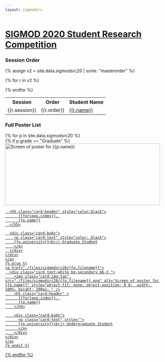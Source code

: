 ```yaml
---
layout: sigmodsrc
---
```


# [SIGMOD 2020 Student Research Competition](https://sigmod2020.org/sigmod_student_research_competition.shtml) 


###  Session Order

{% assign v2 =  site.data.sigmodsrc20 | sorte: "masterorder" %}


<table class="table-striped table">
  <tr>
  <th>Session</th>
  <th>Order</th>
  <th>Student Name</th>
  </tr>

{% for r in v2 %}
<tr>
<td>{{r.session}}</td>
<td>{{r.order}}</td>
<td><a href="./files/sigmodsrc20/{{r.filename}}">{{r.name}}</a></td>
</tr>
{% endfor %}
</table>




### Full Poster List

<div class="row">
{% for p in site.data.sigmodsrc20 %}

  <div class="col-md-4">
    {% if p.grade == "Graduate" %}
    <a href="./files/sigmodsrc20/{{p.filename}}">
      <div class="card card bg-light mb-3">
      <img class="card-img-top" src="./files/sigmodsrc20/{{p.filename}}.png" alt="Screen of poster for {{p.name}}" style="object-fit: none;  object-position: 0 0; height: 200px; width: 100%;" />

      <h5 class="card-header" style="color:black">
          {{forloop.index}}. 
          {{p.name}}
      </h5>
   
      <div class="card-body">
        <p class="card-text" style="color: black">
        {{p.university}}<br/> Graduate Student
        </p>
      </div>
    </div>
    </a>
    {% else %}
    <a href="./files/sigmodsrc20/{{p.filename}}">
      <div class="card text-white bg-secondary mb-3 ">
        <img class="card-img-top" src="./files/sigmodsrc20/{{p.filename}}.png" alt="Screen of poster for {{p.name}}" style="object-fit: none; object-position: 0 0;  width: 100%; height: 200px; " />
        <h5 class="card-header" >
          {{forloop.index}}. 
          {{p.name}}
        </h5>
   
        <div class="card-body">
          <p class="card-text" style="">
          {{p.university}}<br/> Undergraduate Student
          </p>
        </div>
    </div>
    </a>
    {% endif %}
  </div>

{% endfor %}
</div>

<style>
.card:hover {
  -webkit-box-shadow: 4px 4px 15px -2px rgba(0,0,0,0.75);
  -moz-box-shadow: 4px 4px 15px -2px rgba(0,0,0,0.75);
  box-shadow: 4px 4px 15px -2px rgba(0,0,0,0.75);
}

h1 {
  font-family: -apple-system,BlinkMacSystemFont,"Segoe UI",Roboto,"Helvetica Neue",Arial,"Noto Sans",sans-serif,"Apple Color Emoji","Segoe UI Emoji","Segoe UI Symbol","Noto Color Emoji";
}
</style>

